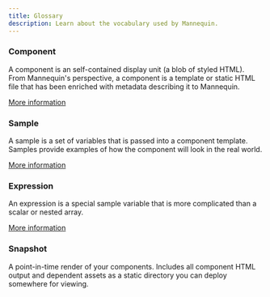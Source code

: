 ```yaml
---
title: Glossary
description: Learn about the vocabulary used by Mannequin.
---
```

### Component
A component is an self-contained display unit (a blob of styled HTML). From Mannequin's perspective, a component is a template or static HTML file that has been enriched with metadata describing it to Mannequin.

[More information](docs/components.md)

### Sample
A sample is a set of variables that is passed into a component template.  Samples provide examples of how the component will look in the real world.

[More information](docs/components.md#Samples)

### Expression
An expression is a special sample variable that is more complicated than a scalar or nested array.

[More information](docs/components.md#Expressions)

### Snapshot
A point-in-time render of your components.  Includes all component HTML output and dependent assets as a static directory you can deploy somewhere for viewing.